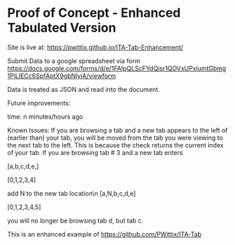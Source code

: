 # Proof of Concept - Enhanced Tabulated Version
Site is live at: https://pwittix.github.io/ITA-Tab-Enhancement/

Submit Data to a google spreadsheet via form https://docs.google.com/forms/d/e/1FAIpQLScFYdQisr1QOVxUPxlumtGbmg1PjLIECc6SpfAptX9gbNlyjA/viewform

Data is treated as JSON and read into the document.

Future improvements:

time: n minutes/hours ago

Known Issues:
If you are browsing a tab and a new tab appears to the left of (earlier than) your tab, you will be moved from the tab you were viewing to the next tab to the left.  This is because the check returns the current index of your tab.  If you are browsing tab # 3 and a new tab enters 

[a,b,c,d,e,]

[0,1,2,3,4]

add N to the new tab location\n
[a,N,b,c,d,e]


[0,1,2,3,4,5]

you will no longer be browsing tab d, but tab c.  

This is an enhanced example of https://github.com/PWittix/ITA-Tab
